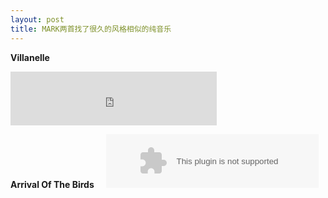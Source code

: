 ```yaml
---
layout: post
title: MARK两首找了很久的风格相似的纯音乐
---
```


**Villanelle**    
<iframe frameborder="no" border="0" marginwidth="0" marginheight="0" width=330 height=86 src="http://music.163.com/outchain/player?type=2&id=4351614&auto=1&height=66"> </iframe>   

**Arrival Of The Birds**    
<embed src="//music.163.com/style/swf/widget.swf?sid=4351614&type=2&auto=1&width=320&height=66" width="340" height="86"  allowNetworking="all">    
